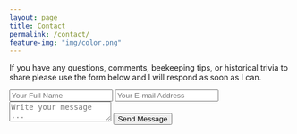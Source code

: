```yaml
---
layout: page
title: Contact
permalink: /contact/
feature-img: "img/color.png"
---
```


If you have any questions, comments, beekeeping tips, or historical trivia to share please use the form below and I will respond as soon as I can.

<form action="https://getsimpleform.com/messages?form_api_token=ee3e9f7b788d26b26036e09ca2a9b040" method="post">
  <!-- the redirect_to is optional, the form will redirect to the referrer on submission -->
  <!-- all your input fields here.... -->
  <input type='text' name='name' placeholder='Your Full Name' />
  <input type='email' name='email' placeholder='Your E-mail Address' />
  <textarea name='message' placeholder='Write your message ...'></textarea>
  <input type='submit' value='Send Message' />
</form>